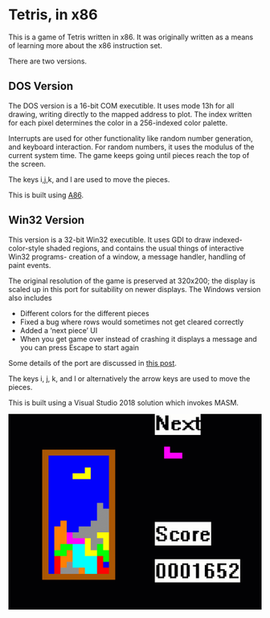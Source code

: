 # Tetris, in x86

This is a game of Tetris written in x86. It was originally written as a means of learning more about the x86 instruction set.

There are two versions.

## DOS Version
The DOS version is a 16-bit COM executible. It uses mode 13h for all drawing, writing directly to the mapped address to plot. The index written for each pixel determines the color in a 256-indexed color palette.

Interrupts are used for other functionality like random number generation, and keyboard interaction. For random numbers, it uses the modulus of the current system time. The game keeps going until pieces reach the top of the screen.

The keys i,j,k, and l are used to move the pieces.

This is built using [A86](https://eji.com/a86/).

## Win32 Version
This version is a 32-bit Win32 executible. It uses GDI to draw indexed-color-style shaded regions, and contains the usual things of interactive Win32 programs- creation of a window, a message handler, handling of paint events.

The original resolution of the game is preserved at 320x200; the display is scaled up in this port for suitability on newer displays. The Windows version also includes
* Different colors for the different pieces
* Fixed a bug where rows would sometimes not get cleared correctly
* Added a ‘next piece’ UI
* When you get game over instead of crashing it displays a message and you can press Escape to start again

Some details of the port are discussed in [this post](http://cml-a.com/content/2018/05/14/tetris-in-x68-resurrecting-old-source/).

The keys i, j, k, and l or alternatively the arrow keys are used to move the pieces.

This is built using a Visual Studio 2018 solution which invokes MASM.


![Example image](https://raw.githubusercontent.com/clandrew/tetrisx86/master/Preview/Preview.gif "Example image")

